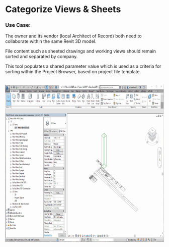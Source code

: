 # Categorize Views & Sheets

### Use Case:

The owner and its vendor (local Architect of Record) both need to collaborate within the same Revit 3D model.

File content such as sheeted drawings and working views should remain sorted and separated by company.

This tool populates a shared parameter value which is used as a criteria for sorting within the Project Browser, based on project file template.

<br/>

<img src="./Categorize Views & Sheets.gif" alt="pyRevit add-in in use" width="889" height="500">
